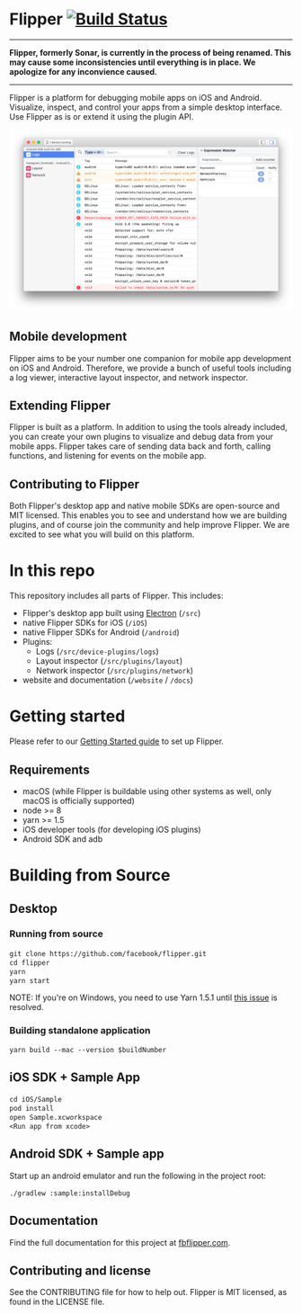 # Flipper [![Build Status](https://travis-ci.org/facebook/flipper.svg?branch=master)](https://travis-ci.org/facebook/flipper)

---

**Flipper, formerly Sonar, is currently in the process of being renamed. This may cause some inconsistencies until everything is in place. We apologize for any inconvience caused.**

---

Flipper is a platform for debugging mobile apps on iOS and Android. Visualize, inspect, and control your apps from a simple desktop interface. Use Flipper as is or extend it using the plugin API.

![Flipper](/website/static/img/splash@2x.png)

## Mobile development

Flipper aims to be your number one companion for mobile app development on iOS and Android. Therefore, we provide a bunch of useful tools including a log viewer, interactive layout inspector, and network inspector.

## Extending Flipper

Flipper is built as a platform. In addition to using the tools already included, you can create your own plugins to visualize and debug data from your mobile apps. Flipper takes care of sending data back and forth, calling functions, and listening for events on the mobile app.

## Contributing to Flipper

Both Flipper's desktop app and native mobile SDKs are open-source and MIT licensed. This enables you to see and understand how we are building plugins, and of course join the community and help improve Flipper. We are excited to see what you will build on this platform.

# In this repo

This repository includes all parts of Flipper. This includes:

* Flipper's desktop app built using [Electron](https://electronjs.org) (`/src`)
* native Flipper SDKs for iOS (`/iOS`)
* native Flipper SDKs for Android (`/android`)
* Plugins:
  * Logs (`/src/device-plugins/logs`)
  * Layout inspector (`/src/plugins/layout`)
  * Network inspector (`/src/plugins/network`)
* website and documentation (`/website` / `/docs`)

# Getting started

Please refer to our [Getting Started guide](https://fbflipper.com/docs/getting-started.html) to set up Flipper.

## Requirements

* macOS (while Flipper is buildable using other systems as well, only macOS is officially supported)
* node >= 8
* yarn >= 1.5
* iOS developer tools (for developing iOS plugins)
* Android SDK and adb

# Building from Source

## Desktop
### Running from source

```
git clone https://github.com/facebook/flipper.git
cd flipper
yarn
yarn start
```

NOTE: If you're on Windows, you need to use Yarn 1.5.1 until [this issue](https://github.com/yarnpkg/yarn/issues/6048) is resolved.

### Building standalone application

```
yarn build --mac --version $buildNumber
```
## iOS SDK + Sample App

```
cd iOS/Sample
pod install
open Sample.xcworkspace
<Run app from xcode>
```

## Android SDK + Sample app

Start up an android emulator and run the following in the project root:
```
./gradlew :sample:installDebug
```

## Documentation

Find the full documentation for this project at [fbflipper.com](https://fbflipper.com/docs).

## Contributing and license

See the CONTRIBUTING file for how to help out.
Flipper is MIT licensed, as found in the LICENSE file.

